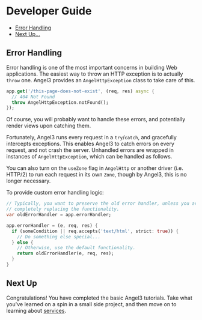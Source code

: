 # Developer Guide

* [Error Handling](error-handling.md#error-handling)
* [Next Up...](error-handling.md#next-up)

## Error Handling

Error handling is one of the most important concerns in building Web applications. The easiest way to throw an HTTP exception is to actually `throw` one. Angel3 provides an `AngelHttpException` class to take care of this.

```dart
app.get('/this-page-does-not-exist', (req, res) async {
  // 404 Not Found
  throw AngelHttpException.notFound();
});
```

Of course, you will probably want to handle these errors, and potentially render views upon catching them.

Fortunately, Angel3 runs every request in a `try`/`catch`, and gracefully intercepts exceptions. This enables Angel3 to catch errors on every request, and not crash the server. Unhandled errors are wrapped in instances of `AngelHttpException`, which can be handled as follows.

You can also turn on the `useZone` flag in `AngelHttp` or another driver (i.e. HTTP/2) to run each request in its own `Zone`, though by Angel3, this is no longer necessary.

To provide custom error handling logic:

```dart
// Typically, you want to preserve the old error handler, unless you are
// completely replacing the functionality.
var oldErrorHandler = app.errorHandler;

app.errorHandler = (e, req, res) {
  if (someCondition || req.accepts('text/html', strict: true)) {
    // Do something else special...
  } else {
    // Otherwise, use the default functionality.
    return oldErrorHandler(e, req, res);
  }
}
```

## Next Up

Congratulations! You have completed the basic Angel3 tutorials. Take what you've learned on a spin in a small side project, and then move on to learning about [services](service-basics.md).
